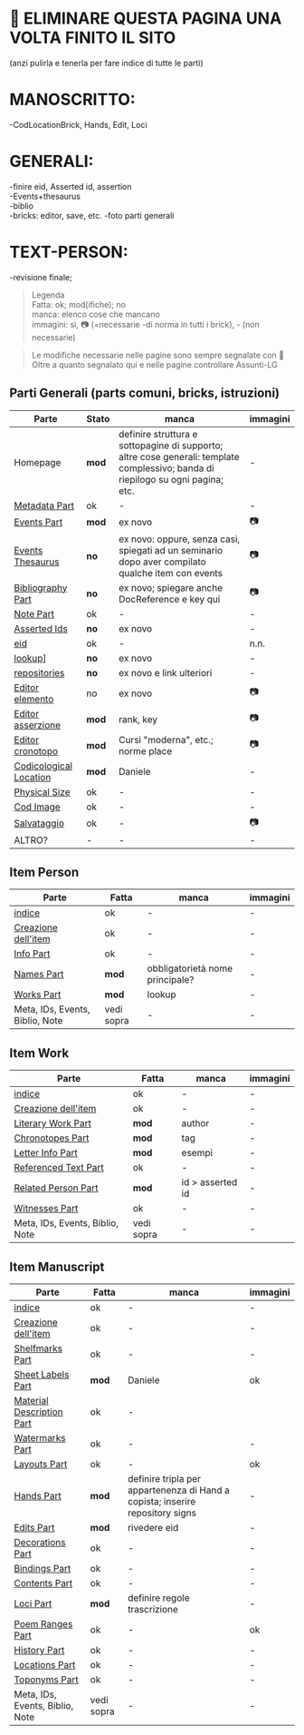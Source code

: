 # 🚧 ELIMINARE QUESTA PAGINA UNA VOLTA FINITO IL SITO
(anzi pulirla e tenerla per fare indice di tutte le parti)

# MANOSCRITTO:
-CodLocationBrick, Hands, Edit, Loci

# GENERALI:
-finire eid, Asserted id, assertion  
-Events+thesaurus  
-biblio  
-bricks: editor, save, etc.
-foto parti generali

# TEXT-PERSON:
-revisione finale;

> Legenda  
> Fatta: ok; mod(ifiche); no   
> manca: elenco cose che mancano  
> immagini: sì, 📷 (=necessarie -di norma in tutti i brick), - (non necessarie)  

> Le modifiche necessarie nelle pagine sono sempre segnalate con 🚧 
> Oltre a quanto segnalato qui e nelle pagine controllare Assunti-LG

## Parti Generali (parts comuni, bricks, istruzioni)
|Parte|Stato|manca|immagini|  
|-------------|----------|-----------|-----------|    
|Homepage|**mod**|definire struttura e sottopagine di supporto; altre cose generali: template complessivo; banda di riepilogo su ogni pagina; etc.|-|
|[Metadata Part](Metadata_Part.md)|ok|-|-|
|[Events Part](Events_Part.md)|**mod**|ex novo|📷|
|[Events Thesaurus](Events_Thesaurus.md)|**no**|ex novo: oppure, senza casi, spiegati ad un seminario dopo aver compilato qualche item con events|📷|
|[Bibliography Part](External_Bibliography_Part.md)|**no**|ex novo; spiegare anche DocReference e key qui|📷|
|[Note Part](Note_Part.md)|ok|-|-|
|[Asserted Ids](Asserted_Ids_Brick.md)|**no**|ex novo|-|
|[eid](identifiers.md)|ok|-|n.n.|
|[lookup](lookup.md)]|**no**|ex novo|-|
|[repositories](repository.md)|**no**|ex novo e link ulteriori|-|
|[Editor elemento](Editor_Brick.md)|no|ex novo|📷|
|[Editor asserzione](Assertion_Brick.md)|**mod**|rank, key|📷|
|[Editor cronotopo](Asserted_Chronotope_Brick.md)|**mod**|Cursi "moderna", etc.; norme place|📷|
|[Codicological Location](Cod_Location_Brick.md)|**mod**|Daniele|-|
|[Physical Size](Physical_Size_Brick.md)|ok|-|-|
|[Cod Image](Cod_Image_Brick.md)|ok|-|-|
|[Salvataggio](part_save.md)|ok|-|📷|
|ALTRO?|-|-|-| |

## Item Person
|Parte|Fatta|manca|immagini|  
|-------------|----------|-----------|-----------|  
|[indice](Item_Person_Index.md)|ok|-|-|
|[Creazione dell'item](Item_Person_Metadata.md)|ok|-|-|
|[Info Part](Person_Info_Part.md)|ok|-|-|
|[Names Part](Names_Part.md)|**mod**|obbligatorietà nome principale?|-|
|[Works Part](Person_Works_Part.md)|**mod**|lookup|-|
|Meta, IDs, Events, Biblio, Note|vedi sopra|-|-| |

## Item Work
|Parte|Fatta|manca|immagini|  
|-------------|----------|-----------|-----------|    
|[indice](Item_Work_Index.md)|ok|-|-|
|[Creazione dell'item](Item_Work_Metadata.md)|ok|-|-|
|[Literary Work Part](Literary_Work_Part.md)|**mod**|author|-|
|[Chronotopes Part](Asserted_Chronotope_Part.md)|**mod**|tag|-|
|[Letter Info Part](Letter_Info_Part.md)|**mod**|esempi|-|
|[Referenced Text Part](Referenced_Text_Part.md)|ok|-|-|
|[Related Person Part](Related_Person_Part.md)|**mod**|id > asserted id|-|
|[Witnesses Part](Witnesses_Part.md)|ok|-|-|
|Meta, IDs, Events, Biblio, Note|vedi sopra|-|-| |

## Item Manuscript
|Parte|Fatta|manca|immagini|  
|-------------|----------|-----------|-----------|    
|[indice](Item_Manuscript_Index.md)|ok|-|-|
|[Creazione dell'item](Item_Manuscript_Metadata.md)|ok|-|-|
|[Shelfmarks Part](Shelfmarks_Part.md)|ok|-|-|
|[Sheet Labels Part](Sheet_Labels_Part.md)|**mod**|Daniele|ok|
|[Material Description Part](Material_Description_Part.md)|ok|-|
|[Watermarks Part](Watermarks_Part.md)|ok|-|-|
|[Layouts Part](Layouts_Part.md)|ok|-|ok|
|[Hands Part](Hands_Part.md)|**mod**|definire tripla per appartenenza di Hand a copista; inserire repository signs|-|
|[Edits Part](Edits_Part.md)|**mod**|rivedere eid|-|
|[Decorations Part](Decorations_Part.md)|ok|-|-|
|[Bindings Part](Bindings_Part.md)|ok|-|-|
|[Contents Part](Contents_Part.md)|ok|-|-|
|[Loci Part](Loci_Part.md)|**mod**|definire regole trascrizione|-|
|[Poem Ranges Part](Poem_Ranges_Part.md)|ok|-|ok|
|[History Part](History_Part.md)|ok|-|-|
|[Locations Part](Locations_Part.md)|ok|-|-|
|[Toponyms Part](Toponyms_Part.md)|ok|-|-|
|Meta, IDs, Events, Biblio, Note|vedi sopra|-|-| |

